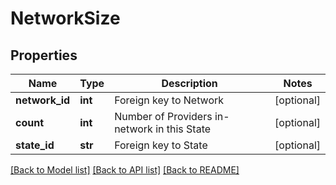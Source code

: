 # NetworkSize

## Properties
Name | Type | Description | Notes
------------ | ------------- | ------------- | -------------
**network_id** | **int** | Foreign key to Network | [optional] 
**count** | **int** | Number of Providers in-network in this State | [optional] 
**state_id** | **str** | Foreign key to State | [optional] 

[[Back to Model list]](../README.md#documentation-for-models) [[Back to API list]](../README.md#documentation-for-api-endpoints) [[Back to README]](../README.md)


